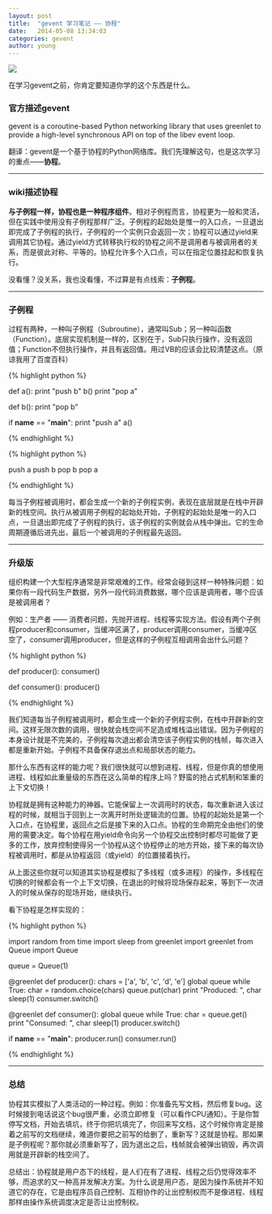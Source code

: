 ```yaml
---
layout: post
title:  "gevent 学习笔记 —— 协程"
date:   2014-05-08 13:34:03
categories: gevent
author: young
---
```


![](http://young-py.github.io/imgs/yyzt.jpeg)

在学习gevent之前，你肯定要知道你学的这个东西是什么。

### **官方描述gevent**
 
gevent is a coroutine-based Python networking library that uses greenlet to provide a high-level synchronous API on top of the libev event loop.

翻译：gevent是一个基于协程的Python网络库。我们先理解这句，也是这次学习的重点——**协程**。

-----

### **wiki描述协程**

**与子例程一样，协程也是一种程序组件**。相对子例程而言，协程更为一般和灵活，但在实践中使用没有子例程那样广泛。子例程的起始处是惟一的入口点，一旦退出即完成了子例程的执行，子例程的一个实例只会返回一次；协程可以通过yield来调用其它协程。通过yield方式转移执行权的协程之间不是调用者与被调用者的关系，而是彼此对称、平等的。协程允许多个入口点，可以在指定位置挂起和恢复执行。

没看懂？没关系，我也没看懂，不过算是有点线索：**子例程**。

-----

### **子例程**

过程有两种，一种叫子例程（Subroutine），通常叫Sub；另一种叫函数（Function）。底层实现机制是一样的，区别在于，Sub只执行操作，没有返回值；Function不但执行操作，并且有返回值。用过VB的应该会比较清楚这点。（原谅我用了百度百科）

{% highlight python %}

def a():
    print "push b"
    b()
    print "pop a"

def b():
    print "pop b"

if __name__ == "__main__":
    print "push a"
    a()

{% endhighlight %}

{% highlight python %}

push a
push b
pop b
pop a

{% endhighlight %}

每当子例程被调用时，都会生成一个新的子例程实例，表现在底层就是在栈中开辟新的栈空间。执行从被调用子例程的起始处开始，子例程的起始处是唯一的入口点，一旦退出即完成了子例程的执行，该子例程的实例就会从栈中弹出。它的生命周期遵循后进先出，最后一个被调用的子例程最先返回。

-----

### **升级版**

组织构建一个大型程序通常是非常艰难的工作。经常会碰到这样一种特殊问题：如果你有一段代码生产数据，另外一段代码消费数据，哪个应该是调用者，哪个应该是被调用者？

例如：生产者 —— 消费者问题，先抛开进程、线程等实现方法。假设有两个子例程producer和consumer，当缓冲区满了，producer调用consumer，当缓冲区空了，consumer调用producer，但是这样的子例程互相调用会出什么问题？

{% highlight python %}

def producer():
    consumer()

def consumer():
    producer()

{% endhighlight %}

我们知道每当子例程被调用时，都会生成一个新的子例程实例，在栈中开辟新的空间。这样无限次数的调用，很快就会栈空间不足造成堆栈溢出错误。因为子例程的本身设计就是不完美的，子例程每次退出都会清空该子例程实例的栈帧，每次进入都是重新开始。子例程不具备保存退出点和局部状态的能力。

那什么东西有这样的能力呢？我们很快就可以想到进程、线程，但是你真的想使用进程、线程如此重量级的东西在这么简单的程序上吗？野蛮的抢占式机制和笨重的上下文切换！

协程就是拥有这种能力的神器。它能保留上一次调用时的状态，每次重新进入该过程的时候，就相当于回到上一次离开时所处逻辑流的位置。协程的起始处是第一个入口点，在协程里，返回点之后是接下来的入口点。协程的生命期完全由他们的使用的需要决定。每个协程在用yield命令向另一个协程交出控制时都尽可能做了更多的工作，放弃控制使得另一个协程从这个协程停止的地方开始，接下来的每次协程被调用时，都是从协程返回（或yield）的位置接着执行。


从上面这些你就可以知道其实协程是模拟了多线程（或多进程）的操作，多线程在切换的时候都会有一个上下文切换，在退出的时候将现场保存起来，等到下一次进入的时候从保存的现场开始，继续执行。

看下协程是怎样实现的：

{% highlight python %}

import random
from time import sleep
from greenlet import greenlet
from Queue import Queue

queue = Queue(1)

@greenlet
def producer():
    chars = ['a', 'b', 'c', 'd', 'e']
    global queue
    while True:
        char = random.choice(chars)
        queue.put(char)
        print "Produced: ", char
        sleep(1)
        consumer.switch()

@greenlet
def consumer():
    global queue
    while True:
        char = queue.get()
        print "Consumed: ", char
        sleep(1)
        producer.switch()

if __name__ == "__main__":
    producer.run()
    consumer.run()

{% endhighlight %}

-----

### **总结**
协程其实模拟了人类活动的一种过程。例如：你准备先写文档，然后修复bug。这时候接到电话说这个bug很严重，必须立即修复（可以看作CPU通知）。于是你暂停写文档，开始去填坑，终于你把坑填完了，你回来写文档，这个时候你肯定是接着之前写的文档继续，难道你要把之前写的给删了，重新写？这就是协程。那如果是子例程呢？那你就必须重新写了，因为退出之后，栈帧就会被弹出销毁，再次调用就是开辟新的栈空间了。

总结出：协程就是用户态下的线程，是人们在有了进程、线程之后仍觉得效率不够，而追求的又一种高并发解决方案。为什么说是用户态，是因为操作系统并不知道它的存在，它是由程序员自己控制、互相协作的让出控制权而不是像进程、线程那样由操作系统调度决定是否让出控制权。



